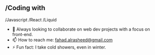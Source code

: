 
## /Coding with


/Javascript
/React
/Liquid


- 👯 Always looking to collaborate on web dev projects with a focus on front-end.
- 📫 How to reach me: fahad.alrasheed@gmail.com 
- ⚡ Fun fact: I take cold showers, even in winter. 
